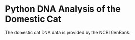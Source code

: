# Python DNA Analysis of the Domestic Cat

The domestic cat DNA data is provided by the NCBI GenBank.


